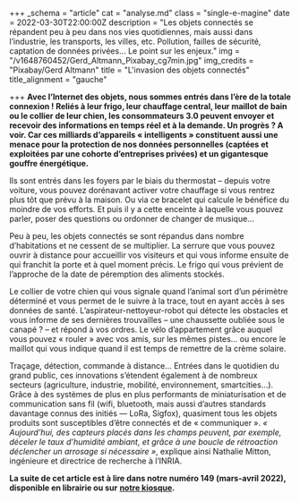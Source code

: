 +++
_schema = "article"
cat = "analyse.md"
class = "single-e-magine"
date = 2022-03-30T22:00:00Z
description = "Les objets connectés se répandent peu à peu dans nos vies quotidiennes, mais aussi dans l’industrie, les transports, les villes, etc. Pollution, failles de sécurité, captation de données privées… Le point sur les enjeux."
img = "/v1648760452/Gerd_Altmann_Pixabay_cg7min.jpg"
img_credits = "Pixabay/Gerd Altmann"
title = "L'invasion des objets connectés"
title_alignment = "gauche"

+++
**Avec l’Internet des objets, nous sommes entrés dans l’ère de la totale connexion ! Reliés à leur frigo, leur chauffage central, leur maillot de bain ou le collier de leur chien, les consommateurs 3.0 peuvent envoyer et recevoir des informations en temps réel et à la demande. Un progrès ? A voir. Car ces milliards d’appareils « intelligents » constituent aussi une menace pour la protection de nos données personnelles (captées et exploitées par une cohorte d’entreprises privées) et un gigantesque gouffre énergétique.**

Ils sont entrés dans les foyers par le biais du thermostat – depuis votre voiture, vous pouvez dorénavant activer votre chauffage si vous rentrez plus tôt que prévu à la maison. Ou via ce bracelet qui calcule le bénéfice du moindre de vos efforts. Et puis il y a cette enceinte à laquelle vous pouvez parler, poser des questions ou ordonner de changer de musique…

Peu à peu, les objets connectés se sont répandus dans nombre d’habitations et ne cessent de se multiplier. La serrure que vous pouvez ouvrir à distance pour accueillir vos visiteurs et qui vous informe ensuite de qui franchit la porte et à quel moment précis. Le frigo qui vous prévient de l’approche de la date de péremption des aliments stockés.

Le collier de votre chien qui vous signale quand l’animal sort d’un périmètre déterminé et vous permet de le suivre à la trace, tout en ayant accès à ses données de santé. L’aspirateur-nettoyeur-robot qui détecte les obstacles et vous informe de ses dernières trouvailles – une chaussette oubliée sous le canapé ? – et répond à vos ordres. Le vélo d’appartement grâce auquel vous pouvez « rouler » avec vos amis, sur les mêmes pistes… ou encore le maillot qui vous indique quand il est temps de remettre de la crème solaire. 

Traçage, détection, commande à distance… Entrées dans le quotidien du grand public, ces innovations s’étendent également à de nombreux secteurs (agriculture, industrie, mobilité, environnement, smartcities…). Grâce à des systèmes de plus en plus performants de miniaturisation et de communication sans fil (wifi, bluetooth, mais aussi d’autres standards davantage connus des initiés — LoRa, Sigfox), quasiment tous les objets produits sont susceptibles d’être connectés et de « communiquer ». _« Aujourd’hui, des capteurs placés dans les champs peuvent, par exemple, déceler le taux d’humidité ambiant, et grâce à une boucle de rétroaction déclencher un arrosage si nécessaire »_, explique ainsi Nathalie Mitton, ingénieure et directrice de recherche à l’INRIA.

**La suite de cet article est à lire dans notre numéro 149 (mars-avril 2022), disponible en librairie ou sur** [**notre kiosque**](https://kiosque.imagine-magazine.com/)**.**